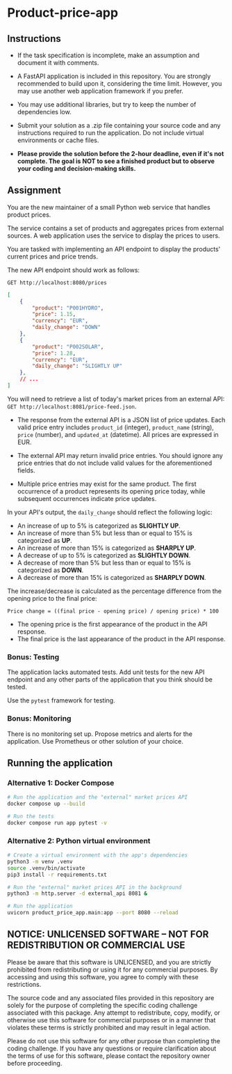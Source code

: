 # Product-price-app

## Instructions

- If the task specification is incomplete, make an assumption and document it
  with comments.

- A FastAPI application is included in this repository. You are strongly
  recommended to build upon it, considering the time limit. However, you may use
  another web application framework if you prefer.

- You may use additional libraries, but try to keep the number of dependencies
  low.

- Submit your solution as a .zip file containing your source code and any
  instructions required to run the application. Do not include virtual
  environments or cache files.

- **Please provide the solution before the 2-hour deadline, even if it's not
  complete. The goal is NOT to see a finished product but to observe your coding
  and decision-making skills.**


## Assignment

You are the new maintainer of a small Python web service that handles product
prices.

The service contains a set of products and aggregates prices from external
sources. A web application uses the service to display the prices to users.

You are tasked with implementing an API endpoint to display the products'
current prices and price trends.

The new API endpoint should work as follows:
```
GET http://localhost:8080/prices
```
```json
[
	{
		"product": "P001HYDRO",
		"price": 1.15,
		"currency": "EUR",
		"daily_change": "DOWN"
	},
	{
		"product": "P002SOLAR",
		"price": 1.28,
		"currency": "EUR",
		"daily_change": "SLIGHTLY UP"
	},
	// ...
]
```

You will need to retrieve a list of today's market prices from an external API:  
`GET http://localhost:8081/price-feed.json`.

- The response from the external API is a JSON list of price updates. Each valid
  price entry includes `product_id` (integer), `product_name` (string), `price`
  (number), and `updated_at` (datetime). All prices are expressed in EUR.

- The external API may return invalid price entries. You should ignore any price
  entries that do not include valid values for the aforementioned fields.

- Multiple price entries may exist for the same product. The first occurrence of
  a product represents its opening price today, while subsequent occurrences
  indicate price updates.

In your API's output, the `daily_change` should reflect the following logic:

- An increase of up to 5% is categorized as **SLIGHTLY UP**.
- An increase of more than 5% but less than or equal to 15% is categorized as
  **UP**.
- An increase of more than 15% is categorized as **SHARPLY UP**.
- A decrease of up to 5% is categorized as **SLIGHTLY DOWN**.
- A decrease of more than 5% but less than or equal to 15% is categorized as
  **DOWN**.
- A decrease of more than 15% is categorized as **SHARPLY DOWN**.

The increase/decrease is calculated as the percentage difference from the
opening price to the final price:
```
Price change = ((final price - opening price) / opening price) * 100
```
- The opening price is the first appearance of the product in the API response.
- The final price is the last appearance of the product in the API response.


### Bonus: Testing

The application lacks automated tests. Add unit tests for the new API endpoint
and any other parts of the application that you think should be tested.

Use the `pytest` framework for testing.


### Bonus: Monitoring

There is no monitoring set up. Propose metrics and alerts for the application. 
Use Prometheus or other solution of your choice.


## Running the application

### Alternative 1: Docker Compose

```sh
# Run the application and the "external" market prices API
docker compose up --build

# Run the tests
docker compose run app pytest -v
```

### Alternative 2: Python virtual environment

```sh
# Create a virtual environment with the app's dependencies
python3 -m venv .venv
source .venv/bin/activate
pip3 install -r requirements.txt

# Run the "external" market prices API in the background
python3 -m http.server -d external_api 8081 &

# Run the application
uvicorn product_price_app.main:app --port 8080 --reload
```


## NOTICE: UNLICENSED SOFTWARE – NOT FOR REDISTRIBUTION OR COMMERCIAL USE

Please be aware that this software is UNLICENSED, and you are strictly
prohibited from redistributing or using it for any commercial purposes. By
accessing and using this software, you agree to comply with these restrictions.

The source code and any associated files provided in this repository are solely
for the purpose of completing the specific coding challenge associated with this
package. Any attempt to redistribute, copy, modify, or otherwise use this
software for commercial purposes or in a manner that violates these terms is
strictly prohibited and may result in legal action.

Please do not use this software for any other purpose than completing the coding
challenge. If you have any questions or require clarification about the terms of
use for this software, please contact the repository owner before proceeding.
